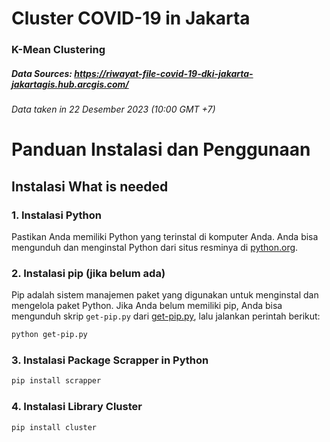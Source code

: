 # Cluster COVID-19 in Jakarta
### K-Mean Clustering 
##### Data Sources: https://riwayat-file-covid-19-dki-jakarta-jakartagis.hub.arcgis.com/
###### Data taken in 22 Desember 2023 (10:00 GMT +7)

# Panduan Instalasi dan Penggunaan

## Instalasi What is needed

### 1. Instalasi Python

Pastikan Anda memiliki Python yang terinstal di komputer Anda. Anda bisa mengunduh dan menginstal Python dari situs resminya di [python.org](https://www.python.org/).

### 2. Instalasi pip (jika belum ada)

Pip adalah sistem manajemen paket yang digunakan untuk menginstal dan mengelola paket Python. Jika Anda belum memiliki pip, Anda bisa mengunduh skrip `get-pip.py` dari [get-pip.py](https://bootstrap.pypa.io/get-pip.py), lalu jalankan perintah berikut:

```bash
python get-pip.py
```
### 3. Instalasi Package Scrapper in Python
```bash
pip install scrapper
```
### 4. Instalasi Library Cluster
```bash
pip install cluster

